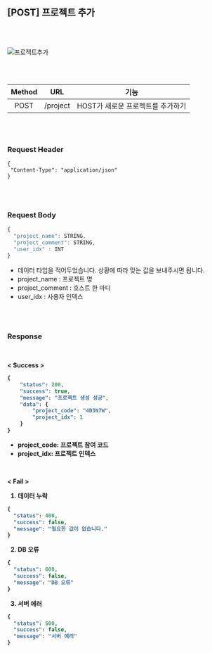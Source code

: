 ## [POST] 프로젝트 추가

<br>
<br>

![프로젝트추가](https://user-images.githubusercontent.com/55133871/87723841-5a0df300-c7f5-11ea-8013-0c01644aaa67.png)

<br>
<br>

| Method |  URL   | 기능 |
| :----: | :-----: | :--: |
|  POST  | /project | HOST가 새로운 프로젝트를 추가하기 |



<br>
<br>



### Request Header

```
{
 "Content-Type": "application/json"
}
```



<br>
<br>



### Request Body

```javascript
{
  "project_name": STRING,
  "project_comment": STRING,
  "user_idx" : INT
}
```

* 데이터 타입을 적어두었습니다. 상황에 따라 맞는 값을 보내주시면 됩니다.
* project_name : 프로젝트 명
* project_comment : 호스트 한 마디
* user_idx : 사용자 인덱스


<br>
<br>

### Response

<br>

<b>< Success >

```javascript
{
    "status": 200,
    "success": true,
    "message": "프로젝트 생성 성공",
    "data": {
        "project_code": "4D3N7W",
        "project_idx": 1
    }
}
```
- project_code: 프로젝트 참여 코드
- project_idx: 프로젝트 인덱스

<br>

<b>< Fail >

1. 데이터 누락

```javascript
{
  "status": 400,
  "success": false,
  "message": "필요한 값이 없습니다."
}
```

2. DB 오류

```javascript
{
  "status": 600,
  "success": false,
  "message": "DB 오류"
}
```


3. 서버 에러

```javascript
{
  "status": 500,
  "success": false,
  "message": "서버 에러"
}
```

